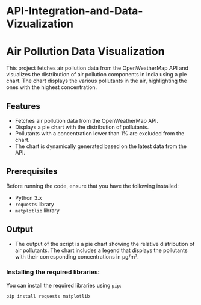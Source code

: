 # API-Integration-and-Data-Vizualization
# Air Pollution Data Visualization

This project fetches air pollution data from the OpenWeatherMap API and visualizes the distribution of air pollution components in India using a pie chart. The chart displays the various pollutants in the air, highlighting the ones with the highest concentration.

## Features

- Fetches air pollution data from the OpenWeatherMap API.
- Displays a pie chart with the distribution of pollutants.
- Pollutants with a concentration lower than 1% are excluded from the chart.
- The chart is dynamically generated based on the latest data from the API.

## Prerequisites

Before running the code, ensure that you have the following installed:

- Python 3.x
- `requests` library
- `matplotlib` library

## Output
- The output of the script is a pie chart showing the relative distribution of air pollutants. The chart includes a legend that displays the pollutants with their corresponding concentrations in µg/m³.

### Installing the required libraries:

You can install the required libraries using `pip`:
```bash
pip install requests matplotlib

